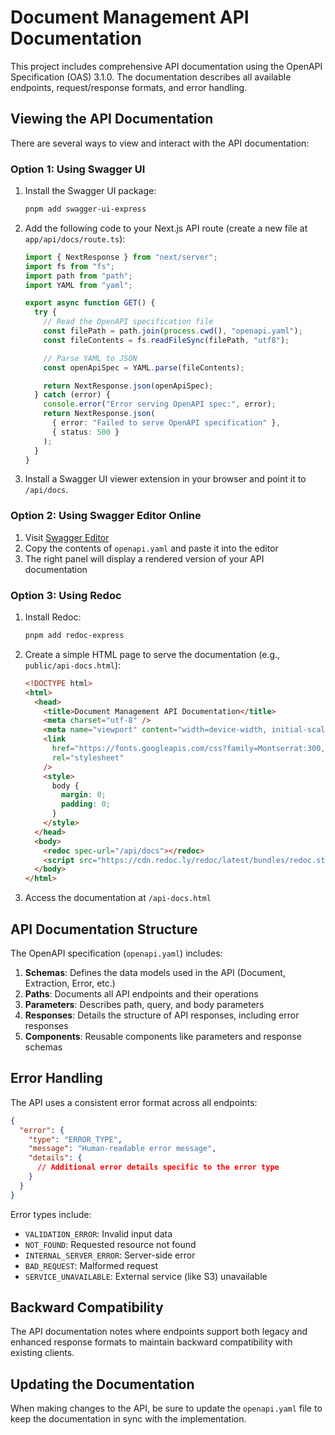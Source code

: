 # Document Management API Documentation

This project includes comprehensive API documentation using the OpenAPI Specification (OAS) 3.1.0. The documentation describes all available endpoints, request/response formats, and error handling.

## Viewing the API Documentation

There are several ways to view and interact with the API documentation:

### Option 1: Using Swagger UI

1. Install the Swagger UI package:

   ```bash
   pnpm add swagger-ui-express
   ```

2. Add the following code to your Next.js API route (create a new file at `app/api/docs/route.ts`):

   ```typescript
   import { NextResponse } from "next/server";
   import fs from "fs";
   import path from "path";
   import YAML from "yaml";

   export async function GET() {
     try {
       // Read the OpenAPI specification file
       const filePath = path.join(process.cwd(), "openapi.yaml");
       const fileContents = fs.readFileSync(filePath, "utf8");

       // Parse YAML to JSON
       const openApiSpec = YAML.parse(fileContents);

       return NextResponse.json(openApiSpec);
     } catch (error) {
       console.error("Error serving OpenAPI spec:", error);
       return NextResponse.json(
         { error: "Failed to serve OpenAPI specification" },
         { status: 500 }
       );
     }
   }
   ```

3. Install a Swagger UI viewer extension in your browser and point it to `/api/docs`.

### Option 2: Using Swagger Editor Online

1. Visit [Swagger Editor](https://editor.swagger.io/)
2. Copy the contents of `openapi.yaml` and paste it into the editor
3. The right panel will display a rendered version of your API documentation

### Option 3: Using Redoc

1. Install Redoc:

   ```bash
   pnpm add redoc-express
   ```

2. Create a simple HTML page to serve the documentation (e.g., `public/api-docs.html`):

   ```html
   <!DOCTYPE html>
   <html>
     <head>
       <title>Document Management API Documentation</title>
       <meta charset="utf-8" />
       <meta name="viewport" content="width=device-width, initial-scale=1" />
       <link
         href="https://fonts.googleapis.com/css?family=Montserrat:300,400,700|Roboto:300,400,700"
         rel="stylesheet"
       />
       <style>
         body {
           margin: 0;
           padding: 0;
         }
       </style>
     </head>
     <body>
       <redoc spec-url="/api/docs"></redoc>
       <script src="https://cdn.redoc.ly/redoc/latest/bundles/redoc.standalone.js"></script>
     </body>
   </html>
   ```

3. Access the documentation at `/api-docs.html`

## API Documentation Structure

The OpenAPI specification (`openapi.yaml`) includes:

1. **Schemas**: Defines the data models used in the API (Document, Extraction, Error, etc.)
2. **Paths**: Documents all API endpoints and their operations
3. **Parameters**: Describes path, query, and body parameters
4. **Responses**: Details the structure of API responses, including error responses
5. **Components**: Reusable components like parameters and response schemas

## Error Handling

The API uses a consistent error format across all endpoints:

```json
{
  "error": {
    "type": "ERROR_TYPE",
    "message": "Human-readable error message",
    "details": {
      // Additional error details specific to the error type
    }
  }
}
```

Error types include:

- `VALIDATION_ERROR`: Invalid input data
- `NOT_FOUND`: Requested resource not found
- `INTERNAL_SERVER_ERROR`: Server-side error
- `BAD_REQUEST`: Malformed request
- `SERVICE_UNAVAILABLE`: External service (like S3) unavailable

## Backward Compatibility

The API documentation notes where endpoints support both legacy and enhanced response formats to maintain backward compatibility with existing clients.

## Updating the Documentation

When making changes to the API, be sure to update the `openapi.yaml` file to keep the documentation in sync with the implementation.

